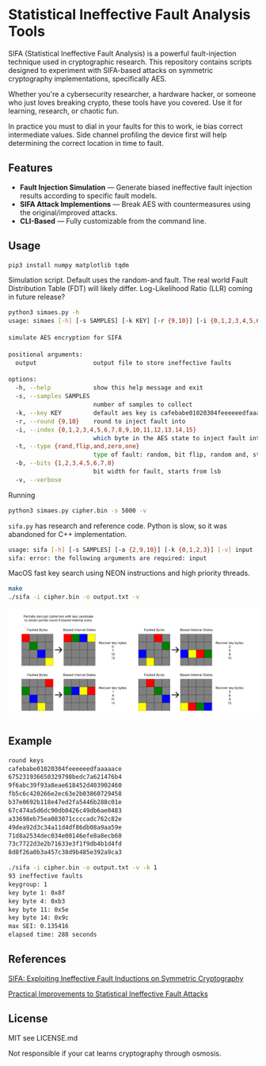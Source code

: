 
# Statistical Ineffective Fault Analysis Tools

SIFA (Statistical Ineffective Fault Analysis) is a powerful fault-injection technique used in cryptographic research. This repository contains scripts designed to experiment with SIFA-based attacks on symmetric cryptography implementations, specifically AES.  

Whether you're a cybersecurity researcher, a hardware hacker, or someone who just loves breaking crypto, these tools have you covered. Use it for learning, research, or chaotic fun.

In practice you must to dial in your faults for this to work, ie bias correct intermediate values. Side channel profiling the device first will help determining the correct location in time to fault.

## Features
- **Fault Injection Simulation** — Generate biased ineffective fault injection results according to specific fault models.
- **SIFA Attack Implementions** — Break AES with countermeasures using the original/improved attacks.
- **CLI-Based** — Fully customizable from the command line.

## Usage
```bash
pip3 install numpy matplotlib tqdm
```

Simulation script. Default uses the random-and fault. The real world Fault Distribution Table (FDT) will likely differ. Log-Likelihood Ratio (LLR) coming in future release?
```bash
python3 simaes.py -h
usage: simaes [-h] [-s SAMPLES] [-k KEY] [-r {9,10}] [-i {0,1,2,3,4,5,6,7,8,9,10,11,12,13,14,15}] [-t {rand,flip,and,zero,one}] [-b {1,2,3,4,5,6,7,8}] [-v] output

simulate AES encryption for SIFA

positional arguments:
  output                output file to store ineffective faults

options:
  -h, --help            show this help message and exit
  -s, --samples SAMPLES
                        number of samples to collect
  -k, --key KEY         default aes key is cafebabe01020304feeeeeedfaaaaace
  -r, --round {9,10}    round to inject fault into
  -i, --index {0,1,2,3,4,5,6,7,8,9,10,11,12,13,14,15}
                        which byte in the AES state to inject fault into
  -t, --type {rand,flip,and,zero,one}
                        type of fault: random, bit flip, random and, stuck at zero, stuck at one. paper section 3.1, FDT needs to produce bias
  -b, --bits {1,2,3,4,5,6,7,8}
                        bit width for fault, starts from lsb
  -v, --verbose
```
Running
```bash
python3 simaes.py cipher.bin -s 5000 -v
```

`sifa.py` has research and reference code. Python is slow, so it was abandoned for C++ implementation.
```bash
usage: sifa [-h] [-s SAMPLES] [-a {2,9,10}] [-k {0,1,2,3}] [-v] input
sifa: error: the following arguments are required: input
```

MacOS fast key search using NEON instructions and high priority threads.
```bash
make
./sifa -i cipher.bin -o output.txt -v
```

![no alt text sorry](pd9.png "Partial decrypt to round 9")

## Example
```bash
round keys
cafebabe01020304feeeeeedfaaaaace
675231936650329798bedc7a621476b4
9f6abc39f93a8eae618452d403902460
fb5c6c420266e2ec63e2b03860729458
b37e0692b118e47ed2fa5446b288c01e
67c474a5d6dc90db0426c49db6ae0483
a33698eb75ea083071ccccadc762c82e
49dea92d3c34a11d4df86db08a9aa59e
71d8a2534dec034e00146efe8a8ecb60
73c7722d3e2b71633e3f1f9db4b1d4fd
8d8f26a0b3a457c38d9b485e392a9ca3
```

```bash
./sifa -i cipher.bin -o output.txt -v -k 1
93 ineffective faults
keygroup: 1
key byte 1: 0x8f
key byte 4: 0xb3
key byte 11: 0x5e
key byte 14: 0x9c
max SEI: 0.135416
elapsed time: 288 seconds
```

## References
[SIFA: Exploiting Ineffective Fault Inductions on Symmetric Cryptography](https://eprint.iacr.org/2018/071.pdf)

[Practical Improvements to Statistical Ineffective Fault Attacks](https://eprint.iacr.org/2024/284.pdf)

## License
MIT see LICENSE.md

Not responsible if your cat learns cryptography through osmosis.
